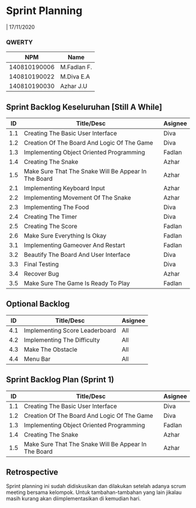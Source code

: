 # Sprint Planning 
| 17/11/2020

### QWERTY
| NPM           | Name        |
| ------------- |-------------|
| 140810190006  | M.Fadlan F. |
| 140810190022  | M.Diva E.A  |
| 140810190030  | Azhar J.U   |

## Sprint Backlog Keseluruhan [Still A While]
| ID  | Title/Desc | Asignee | 
| --- | ---------- | ------- | 
| 1.1 | Creating The Basic User Interface | Diva | 
| 1.2 | Creation Of The Board And Logic Of The Game | Diva | 
| 1.3 | Implementing Object Oriented Programming | Fadlan | 
| 1.4 | Creating The Snake | Azhar | 
| 1.5 | Make Sure That The Snake Will Be Appear In The Board | Azhar | 
| 2.1 | Implementing Keyboard Input | Azhar | 
| 2.2 | Implementing Movement Of The Snake | Azhar |
| 2.3 | Implementing The Food | Diva | 
| 2.4 | Creating The Timer | Diva | 
| 2.5 | Creating The Score | Fadlan | 
| 2.6 | Make Sure Everything Is Okay | Fadlan |
| 3.1 | Implementing Gameover And Restart | Fadlan |
| 3.2 | Beautify The Board And User Interface | Diva | 
| 3.3 | Final Testing | Diva |
| 3.4 | Recover Bug | Azhar |
| 3.5 | Make Sure The Game Is Ready To Play | Fadlan |

## Optional Backlog
| ID  | Title/Desc | Asignee | 
| --- | ---------- | ------- | 
| 4.1 | Implementing Score Leaderboard | All | 
| 4.2 | Implementing The Difficulty | All | 
| 4.3 | Make The Obstacle | All | 
| 4.4 | Menu Bar  | All | 

## Sprint Backlog Plan (Sprint 1)
| ID  | Title/Desc | Asignee | 
| --- | ---------- | ------- | 
| 1.1 | Creating The Basic User Interface | Diva | 
| 1.2 | Creation Of The Board And Logic Of The Game | Diva | 
| 1.3 | Implementing Object Oriented Programming | Fadlan | 
| 1.4 | Creating The Snake | Azhar | 
| 1.5 | Make Sure That The Snake Will Be Appear In The Board | Azhar | 

## Retrospective 

Sprint planning ini sudah didiskusikan dan dilakukan setelah adanya scrum meeting bersama kelompok. Untuk tambahan-tambahan yang lain jikalau masih kurang akan diimplementasikan di kemudian hari.
